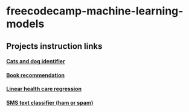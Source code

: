 # freecodecamp-machine-learning-models

## Projects instruction links

#### [Cats and dog identifier](https://www.freecodecamp.org/learn/machine-learning-with-python/machine-learning-with-python-projects/cat-and-dog-image-classifier)

#### [Book recommendation](https://www.freecodecamp.org/learn/machine-learning-with-python/machine-learning-with-python-projects/book-recommendation-engine-using-knn)

#### [Linear health care regression](https://www.freecodecamp.org/learn/machine-learning-with-python/machine-learning-with-python-projects/linear-regression-health-costs-calculator)

#### [SMS text classifier (ham or spam)](https://www.freecodecamp.org/learn/machine-learning-with-python/machine-learning-with-python-projects/neural-network-sms-text-classifier)
